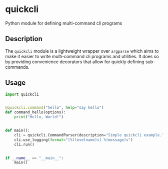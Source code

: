# quickcli

Python module for defining multi-command cli programs

## Description

The `quickcli` module is a lightweight wrapper over `argparse` which aims to make it easier to write multi-command cli programs and utilities. It does so by providing convenience decorators that allow for quickly defining sub-commands.

## Usage

```python
import quickcli


@quickcli.command("hello", help="say hello")
def command_hello(options):
    print("Hello, World!")


def main():
    cli = quickcli.CommandParser(description="Simple quickcli example.")
    cli.use_logging(format="[%(levelname)s] %(message)s")
    cli.run()


if __name__ == "__main__":
    main()
```
